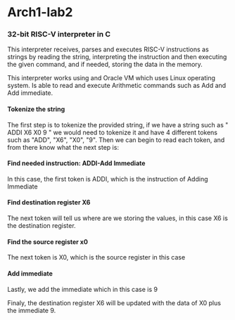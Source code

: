 # Arch1-lab2

### 32-bit RISC-V interpreter in C
This interpreter receives, parses and executes RISC-V instructions as strings by reading the string, interpreting the instruction and then executing the given command, and if needed, storing the data in the memory.

This interpreter works using and Oracle VM which uses Linux operating system.
Is able to read and execute Arithmetic commands such as Add and Add immediate.

#### Tokenize the string
The first step is to tokenize the provided string, if we have a string such as " ADDI X6 X0 9 " we would need to tokenize it and have 4 different tokens such as "ADD", "X6", "X0", "9".
Then we can begin to read each token, and from there know what the next step is:

#### Find needed instruction: ADDI-Add Immediate
In this case, the first token is ADDI, which is the instruction of Adding Immediate

#### Find destination register X6
The next token will tell us where are we storing the values, in this case X6 is the destination register.

#### Find the source register x0
The next token is X0, which is the source register in this case

#### Add immediate
Lastly, we add the immediate which in this case is 9

Finaly, the destination register X6 will be updated with the data of X0 plus the immediate 9.
